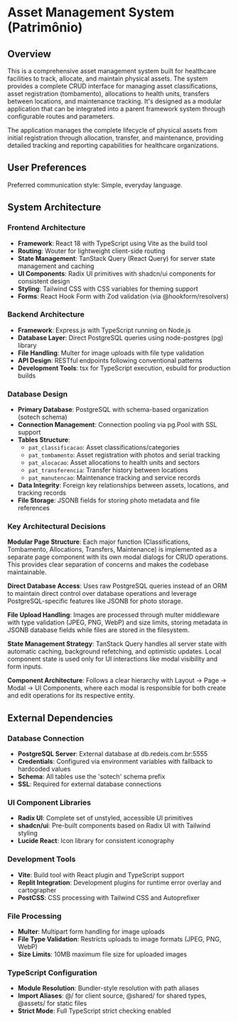 # Asset Management System (Patrimônio)

## Overview

This is a comprehensive asset management system built for healthcare facilities to track, allocate, and maintain physical assets. The system provides a complete CRUD interface for managing asset classifications, asset registration (tombamento), allocations to health units, transfers between locations, and maintenance tracking. It's designed as a modular application that can be integrated into a parent framework system through configurable routes and parameters.

The application manages the complete lifecycle of physical assets from initial registration through allocation, transfer, and maintenance, providing detailed tracking and reporting capabilities for healthcare organizations.

## User Preferences

Preferred communication style: Simple, everyday language.

## System Architecture

### Frontend Architecture
- **Framework**: React 18 with TypeScript using Vite as the build tool
- **Routing**: Wouter for lightweight client-side routing
- **State Management**: TanStack Query (React Query) for server state management and caching
- **UI Components**: Radix UI primitives with shadcn/ui components for consistent design
- **Styling**: Tailwind CSS with CSS variables for theming support
- **Forms**: React Hook Form with Zod validation (via @hookform/resolvers)

### Backend Architecture
- **Framework**: Express.js with TypeScript running on Node.js
- **Database Layer**: Direct PostgreSQL queries using node-postgres (pg) library
- **File Handling**: Multer for image uploads with file type validation
- **API Design**: RESTful endpoints following conventional patterns
- **Development Tools**: tsx for TypeScript execution, esbuild for production builds

### Database Design
- **Primary Database**: PostgreSQL with schema-based organization (sotech schema)
- **Connection Management**: Connection pooling via pg.Pool with SSL support
- **Tables Structure**:
  - `pat_classificacao`: Asset classifications/categories
  - `pat_tombamento`: Asset registration with photos and serial tracking  
  - `pat_alocacao`: Asset allocations to health units and sectors
  - `pat_transferencia`: Transfer history between locations
  - `pat_manutencao`: Maintenance tracking and service records
- **Data Integrity**: Foreign key relationships between assets, locations, and tracking records
- **File Storage**: JSONB fields for storing photo metadata and file references

### Key Architectural Decisions

**Modular Page Structure**: Each major function (Classifications, Tombamento, Allocations, Transfers, Maintenance) is implemented as a separate page component with its own modal dialogs for CRUD operations. This provides clear separation of concerns and makes the codebase maintainable.

**Direct Database Access**: Uses raw PostgreSQL queries instead of an ORM to maintain direct control over database operations and leverage PostgreSQL-specific features like JSONB for photo storage.

**File Upload Handling**: Images are processed through multer middleware with type validation (JPEG, PNG, WebP) and size limits, storing metadata in JSONB database fields while files are stored in the filesystem.

**State Management Strategy**: TanStack Query handles all server state with automatic caching, background refetching, and optimistic updates. Local component state is used only for UI interactions like modal visibility and form inputs.

**Component Architecture**: Follows a clear hierarchy with Layout → Page → Modal → UI Components, where each modal is responsible for both create and edit operations for its respective entity.

## External Dependencies

### Database Connection
- **PostgreSQL Server**: External database at db.redeis.com.br:5555
- **Credentials**: Configured via environment variables with fallback to hardcoded values
- **Schema**: All tables use the 'sotech' schema prefix
- **SSL**: Required for external database connections

### UI Component Libraries
- **Radix UI**: Complete set of unstyled, accessible UI primitives
- **shadcn/ui**: Pre-built components based on Radix UI with Tailwind styling
- **Lucide React**: Icon library for consistent iconography

### Development Tools
- **Vite**: Build tool with React plugin and TypeScript support
- **Replit Integration**: Development plugins for runtime error overlay and cartographer
- **PostCSS**: CSS processing with Tailwind CSS and Autoprefixer

### File Processing
- **Multer**: Multipart form handling for image uploads
- **File Type Validation**: Restricts uploads to image formats (JPEG, PNG, WebP)
- **Size Limits**: 10MB maximum file size for uploaded images

### TypeScript Configuration
- **Module Resolution**: Bundler-style resolution with path aliases
- **Import Aliases**: @/ for client source, @shared/ for shared types, @assets/ for static files
- **Strict Mode**: Full TypeScript strict checking enabled